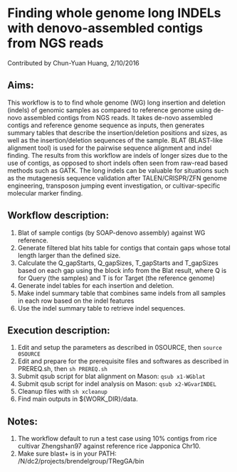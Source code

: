 # Finding whole genome long INDELs with denovo-assembled contigs from NGS reads
Contributed by Chun-Yuan Huang, 2/10/2016

## Aims:
This workflow is to to find whole genome (WG) long insertion and deletion (indels) of genomic samples as compared to reference genome using de-novo assembled contigs from NGS reads. It takes de-novo assembled contigs and reference genome sequence as inputs, then generates summary tables that describe the insertion/deletion positions and sizes, as well as the insertion/deletion sequences of the sample. BLAT (BLAST-like alignment tool) is used for the pairwise sequence alignment and indel finding. The results from this workflow are indels of longer sizes due to the use of contigs, as opposed to short indels often seen from raw-read based methods such as GATK. The long indels can be valuable for situations such as the mutagenesis sequence validation after TALEN/CRISPR/ZFN genome engineering, transposon jumping event investigation, or cultivar-specific molecular marker finding.

## Workflow description:
1. Blat of sample contigs (by SOAP-denovo assembly) against WG reference.
2. Generate filtered blat hits table for contigs that contain gaps whose total length larger than the defined size.
3. Calculate the Q_gapStarts, Q_gapSizes, T_gapStarts and T_gapSizes based on each gap using the block info from the Blat result, where Q is for Query (the samples) and T is for Target (the reference genome)
4. Generate indel tables for each insertion and deletion.
5. Make indel summary table that combines same indels from all samples in each row based on the indel features
6. Use the indel summary table to retrieve indel sequences.

## Execution description:
1. Edit and setup the parameters as described in 0SOURCE, then `source 0SOURCE`
2. Edit and prepare for the prerequisite files and softwares as described in PREREQ.sh, then `sh PREREQ.sh`
3. Submit qsub script for blat alignment on Mason: `qsub x1-WGblat`
4. Submit qsub script for indel analysis on Mason: `qsub x2-WGvarINDEL`
5. Cleanup files with `sh xcleanup`
6. Find main outputs in ${WORK_DIR}/data.

## Notes: 
1. The workflow default to run a test case using 10% contigs from rice cultivar Zhengshan97 against reference rice Japponica Chr10. 
2. Make sure blast+ is in your PATH: /N/dc2/projects/brendelgroup/TRegGA/bin
